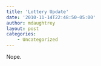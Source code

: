 ```yaml
---
title: 'Lottery Update'
date: '2010-11-14T22:48:50-05:00'
author: mdaughtrey
layout: post
categories:
    - Uncategorized
---
```


Nope.
